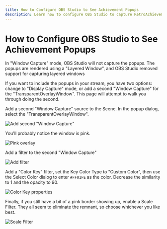 ```yaml
---
title: How to Configure OBS Studio to See Achievement Popups
description: Learn how to configure OBS Studio to capture RetroAchievements popups.
---
```


# How to Configure OBS Studio to See Achievement Popups

In "Window Capture" mode, OBS Studio will not capture the popups. The popups are rendered using a "Layered Window", and OBS Studio removed support for capturing layered windows

If you want to include the popups in your stream, you have two options: change to "Display Capture" mode, or add a second "Window Capture" for the "TransparentOverlayWindow". This page will attempt to walk you through doing the second.

Add a second "Window Capture" source to the Scene. In the popup dialog, select the "TransparentOverlayWindow".

![Add second "Window Capture"](https://user-images.githubusercontent.com/32680403/60403262-2e6f8a80-9b58-11e9-8161-52231c43beac.png)

You'll probably notice the window is pink.

![Pink overlay](https://user-images.githubusercontent.com/32680403/60403275-3fb89700-9b58-11e9-9cf3-7e8eb796f079.png)

Add a filter to the second "Window Capture"

![Add filter](https://user-images.githubusercontent.com/32680403/60403279-4941ff00-9b58-11e9-8776-160772d8cd3f.png)

Add a "Color Key" filter, set the Key Color Type to "Custom Color", then use the Select Color dialog to enter `#FF01FE` as the color. Decrease the similarity to 1 and the opacity to 90.

![Color Key properties](https://user-images.githubusercontent.com/32680403/60403281-5232d080-9b58-11e9-8c9c-adeb09cb3924.png)

Finally, if you still have a bit of a pink border showing up, enable a Scale Filter. They all seem to eliminate the remnant, so choose whichever you like best.

![Scale Filter](https://user-images.githubusercontent.com/32680403/60403289-79899d80-9b58-11e9-9a72-cf600f700560.png)
